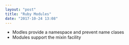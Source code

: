 ```yaml
---
layout: "post"
title: "Ruby Modules"
date: "2017-10-24 13:08"
---
```


- Modles provide a namespace and prevent name clases
- Modules support the mixin facility
